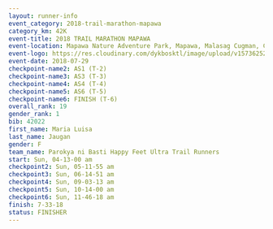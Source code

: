 ```yaml
---
layout: runner-info 
event_category: 2018-trail-marathon-mapawa 
category_km: 42K 
event-title: 2018 TRAIL MARATHON MAPAWA 
event-location: Mapawa Nature Adventure Park, Mapawa, Malasag Cugman, Cagayan de Oro 
event-logo: https://res.cloudinary.com/dykbosktl/image/upload/v1573625214/Logo/Trail-Marathon-Mapawa_xzjdcg.png 
event-date: 2018-07-29 
checkpoint-name2: AS1 (T-2) 
checkpoint-name3: AS3 (T-3) 
checkpoint-name4: AS4 (T-4) 
checkpoint-name5: AS6 (T-5) 
checkpoint-name6: FINISH (T-6) 
overall_rank: 19
gender_rank: 1
bib: 42022
first_name: Maria Luisa
last_name: Jaugan
gender: F
team_name: Parokya ni Basti Happy Feet Ultra Trail Runners
start: Sun, 04-13-00 am
checkpoint2: Sun, 05-11-55 am
checkpoint3: Sun, 06-14-51 am
checkpoint4: Sun, 09-03-13 am
checkpoint5: Sun, 10-14-00 am
checkpoint6: Sun, 11-46-18 am
finish: 7-33-18
status: FINISHER
---
```

